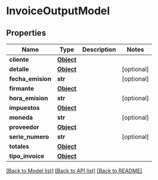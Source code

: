 # InvoiceOutputModel

## Properties
Name | Type | Description | Notes
------------ | ------------- | ------------- | -------------
**cliente** | [**Object**](Object.md) |  | 
**detalle** | [**Object**](Object.md) |  | [optional] 
**fecha_emision** | **str** |  | [optional] 
**firmante** | [**Object**](Object.md) |  | 
**hora_emision** | **str** |  | [optional] 
**impuestos** | [**Object**](Object.md) |  | 
**moneda** | **str** |  | [optional] 
**proveedor** | [**Object**](Object.md) |  | 
**serie_numero** | **str** |  | [optional] 
**totales** | [**Object**](Object.md) |  | 
**tipo_invoice** | [**Object**](Object.md) |  | 

[[Back to Model list]](../README.md#documentation-for-models) [[Back to API list]](../README.md#documentation-for-api-endpoints) [[Back to README]](../README.md)


